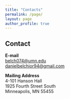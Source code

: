 ```yaml
---
title: "Contacts"
permalink: /page/
layout: page
author_profile: true
---
```


## Contact

**E-mail** \
belch074@umn.edu \
danielbelchior94@gmail.com

**Mailing Address** \
4-101 Hanson Hall \
1925 Fourth Street South \
Minneapolis, MN 55455
